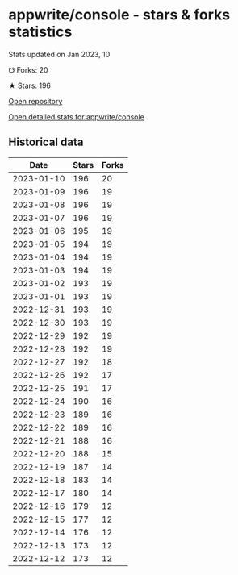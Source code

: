 # appwrite/console - stars & forks statistics

Stats updated on Jan 2023, 10

☋ Forks: 20

★ Stars: 196

[Open repository](https://github.com/appwrite/console)

[Open detailed stats for appwrite/console](https://reviewgithub.com/rep/appwrite/console)

## Historical data
| Date | Stars | Forks |
|------|-------|-------|
| 2023-01-10 | 196 | 20 | 
| 2023-01-09 | 196 | 19 | 
| 2023-01-08 | 196 | 19 | 
| 2023-01-07 | 196 | 19 | 
| 2023-01-06 | 195 | 19 | 
| 2023-01-05 | 194 | 19 | 
| 2023-01-04 | 194 | 19 | 
| 2023-01-03 | 194 | 19 | 
| 2023-01-02 | 193 | 19 | 
| 2023-01-01 | 193 | 19 | 
| 2022-12-31 | 193 | 19 | 
| 2022-12-30 | 193 | 19 | 
| 2022-12-29 | 192 | 19 | 
| 2022-12-28 | 192 | 19 | 
| 2022-12-27 | 192 | 18 | 
| 2022-12-26 | 192 | 17 | 
| 2022-12-25 | 191 | 17 | 
| 2022-12-24 | 190 | 16 | 
| 2022-12-23 | 189 | 16 | 
| 2022-12-22 | 189 | 16 | 
| 2022-12-21 | 188 | 16 | 
| 2022-12-20 | 188 | 15 | 
| 2022-12-19 | 187 | 14 | 
| 2022-12-18 | 183 | 14 | 
| 2022-12-17 | 180 | 14 | 
| 2022-12-16 | 179 | 12 | 
| 2022-12-15 | 177 | 12 | 
| 2022-12-14 | 176 | 12 | 
| 2022-12-13 | 173 | 12 | 
| 2022-12-12 | 173 | 12 | 

